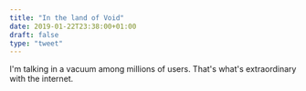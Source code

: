 ```yaml
---
title: "In the land of Void"
date: 2019-01-22T23:38:00+01:00
draft: false
type: "tweet"
---
```


I'm talking in a vacuum among millions of users. That's what's extraordinary
with the internet.
